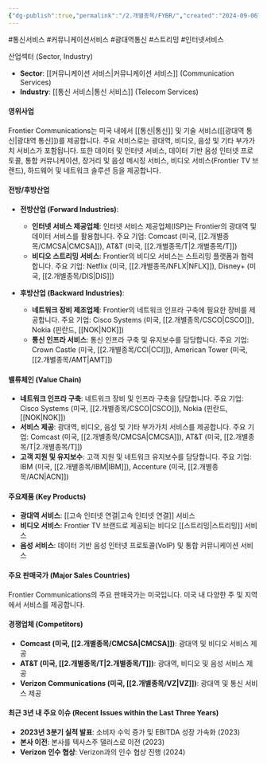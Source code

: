 ```yaml
---
{"dg-publish":true,"permalink":"/2.개별종목/FYBR/","created":"2024-09-06T12:12:54.871+09:00","updated":"2025-07-29T21:37:04.679+09:00"}
---
```


#통신서비스 #커뮤니케이션서비스 #광대역통신 #스트리밍 #인터넷서비스


산업섹터 (Sector, Industry)

- **Sector**: [[커뮤니케이션 서비스\|커뮤니케이션 서비스]] (Communication Services)
- **Industry**: [[통신 서비스\|통신 서비스]] (Telecom Services)

#### 영위사업

Frontier Communications는 미국 내에서 [[통신\|통신]] 및 기술 서비스([[광대역 통신\|광대역 통신]])를 제공합니다. 주요 서비스로는 광대역, 비디오, 음성 및 기타 부가가치 서비스가 포함됩니다. 또한 데이터 및 인터넷 서비스, 데이터 기반 음성 인터넷 프로토콜, 통합 커뮤니케이션, 장거리 및 음성 메시징 서비스, 비디오 서비스(Frontier TV 브랜드), 하드웨어 및 네트워크 솔루션 등을 제공합니다.

#### 전방/후방산업 

- **전방산업 (Forward Industries)**:
    
    - **인터넷 서비스 제공업체**: 인터넷 서비스 제공업체(ISP)는 Frontier의 광대역 및 데이터 서비스를 활용합니다. 주요 기업: Comcast (미국, [[2.개별종목/CMCSA\|CMCSA]]), AT&T (미국, [[2.개별종목/T\|2.개별종목/T]])
    - **비디오 스트리밍 서비스**: Frontier의 비디오 서비스는 스트리밍 플랫폼과 협력합니다. 주요 기업: Netflix (미국, [[2.개별종목/NFLX\|NFLX]]), Disney+ (미국, [[2.개별종목/DIS\|DIS]])

- **후방산업 (Backward Industries)**:
    
    - **네트워크 장비 제조업체**: Frontier의 네트워크 인프라 구축에 필요한 장비를 제공합니다. 주요 기업: Cisco Systems (미국, [[2.개별종목/CSCO\|CSCO]]), Nokia (핀란드, [[NOK\|NOK]])
    - **통신 인프라 서비스**: 통신 인프라 구축 및 유지보수를 담당합니다. 주요 기업: Crown Castle (미국, [[2.개별종목/CCI\|CCI]]), American Tower (미국, [[2.개별종목/AMT\|AMT]])

#### 밸류체인 (Value Chain)

- **네트워크 인프라 구축**: 네트워크 장비 및 인프라 구축을 담당합니다. 주요 기업: Cisco Systems (미국, [[2.개별종목/CSCO\|CSCO]]), Nokia (핀란드, [[NOK\|NOK]])
- **서비스 제공**: 광대역, 비디오, 음성 및 기타 부가가치 서비스를 제공합니다. 주요 기업: Comcast (미국, [[2.개별종목/CMCSA\|CMCSA]]), AT&T (미국, [[2.개별종목/T\|2.개별종목/T]])
- **고객 지원 및 유지보수**: 고객 지원 및 네트워크 유지보수를 담당합니다. 주요 기업: IBM (미국, [[2.개별종목/IBM\|IBM]]), Accenture (미국, [[2.개별종목/ACN\|ACN]])

#### 주요제품 (Key Products)

- **광대역 서비스**: [[고속 인터넷 연결\|고속 인터넷 연결]] 서비스
- **비디오 서비스**: Frontier TV 브랜드로 제공되는 비디오 [[스트리밍\|스트리밍]] 서비스
- **음성 서비스**: 데이터 기반 음성 인터넷 프로토콜(VoIP) 및 통합 커뮤니케이션 서비스

#### 주요 판매국가 (Major Sales Countries)

Frontier Communications의 주요 판매국가는 미국입니다. 미국 내 다양한 주 및 지역에서 서비스를 제공합니다.

#### 경쟁업체 (Competitors)

- **Comcast (미국, [[2.개별종목/CMCSA\|CMCSA]])**: 광대역 및 비디오 서비스 제공
- **AT&T (미국, [[2.개별종목/T\|2.개별종목/T]])**: 광대역, 비디오 및 음성 서비스 제공
- **Verizon Communications (미국, [[2.개별종목/VZ\|VZ]])**: 광대역 및 통신 서비스 제공

#### 최근 3년 내 주요 이슈 (Recent Issues within the Last Three Years)

- **2023년 3분기 실적 발표**: 소비자 수익 증가 및 EBITDA 성장 가속화 (2023)
- **본사 이전**: 본사를 텍사스주 댈러스로 이전 (2023)
- **Verizon 인수 협상**: Verizon과의 인수 협상 진행 (2024)